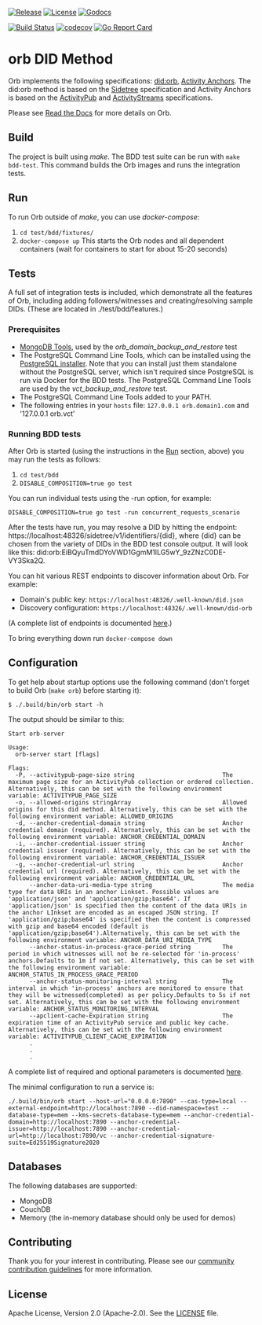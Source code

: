 [![Release](https://img.shields.io/github/release/trustbloc/orb.svg?style=flat-square)](https://github.com/trustbloc/orb/releases/latest)
[![License](https://img.shields.io/badge/License-Apache%202.0-blue.svg)](https://raw.githubusercontent.com/trustbloc/orb/main/LICENSE)
[![Godocs](https://img.shields.io/badge/godoc-reference-blue.svg)](https://godoc.org/github.com/trustbloc/orb)

[![Build Status](https://github.com/trustbloc/orb/actions/workflows/build.yml/badge.svg)](https://github.com/trustbloc/orb/actions/workflows/build.yml)
[![codecov](https://codecov.io/gh/trustbloc/orb/branch/main/graph/badge.svg)](https://codecov.io/gh/trustbloc/orb)
[![Go Report Card](https://goreportcard.com/badge/github.com/trustbloc/orb)](https://goreportcard.com/report/github.com/trustbloc/orb)
# orb DID Method

Orb implements the following specifications: [did:orb](https://trustbloc.github.io/did-method-orb/),
[Activity Anchors](https://trustbloc.github.io/activityanchors/). The did:orb method is based on the
[Sidetree](https://identity.foundation/sidetree/spec/) specification and Activity Anchors is based on the
[ActivityPub](https://www.w3.org/TR/activitypub/) and [ActivityStreams](https://www.w3.org/TR/activitystreams-core/)
specifications.

Please see [Read the Docs](https://trustbloc.readthedocs.io/en/latest/orb/index.html)
for more details on Orb.

## Build

The project is built using _make_. The BDD test suite can be run with `make bdd-test`. This command builds the Orb images and runs the
integration tests.

## Run

To run Orb outside of _make_, you can use _docker-compose_:

1. `cd test/bdd/fixtures/`
2. `docker-compose up`
This starts the Orb nodes and all dependent containers (wait for containers to start for about 15-20 seconds)

## Tests

A full set of integration tests is included, which demonstrate all the features of Orb, including adding followers/witnesses and
creating/resolving sample DIDs. (These are located in ./test/bdd/features.)

### Prerequisites

* [MongoDB Tools](https://www.mongodb.com/docs/database-tools/installation/installation), used by the _orb_domain_backup_and_restore_ test
* The PostgreSQL Command Line Tools, which can be installed using the [PostgreSQL installer](https://www.enterprisedb.com/downloads/postgres-postgresql-downloads). Note that you can install just them standalone without the PostgreSQL server, which isn't required since PostgreSQL is run via Docker for the BDD tests. The PostgreSQL Command Line Tools are used by the _vct_backup_and_restore_ test.
* The PostgreSQL Command Line Tools added to your PATH.
* The following entries in your `hosts` file: `127.0.0.1 orb.domain1.com` and '127.0.0.1 orb.vct'

### Running BDD tests

After Orb is started (using the instructions in the [Run](#run) section, above) you may run the tests as follows:
1. `cd test/bdd`
2. `DISABLE_COMPOSITION=true go test`


You can run individual tests using the -run option, for example:

`DISABLE_COMPOSITION=true go test -run concurrent_requests_scenario`

After the tests have run, you may resolve a DID by hitting the endpoint: https://localhost:48326/sidetree/v1/identifiers/{did}, where {did}
can be chosen from the variety of DIDs in the BDD test console output. It will look like this: did:orb:EiBQyuTmdDYoVWD1GgmM1lLG5wY_9zZNzC0DE-VY3Ska2Q.

You can hit various REST endpoints to discover information about Orb. For example:

- Domain's public key: `https://localhost:48326/.well-known/did.json`
- Discovery configuration: `https://localhost:48326/.well-known/did-orb`

(A complete list of endpoints is documented [here](https://trustbloc.readthedocs.io/en/latest/orb/restendpoints/index.html).)

To bring everything down run `docker-compose down`

## Configuration

To get help about startup options use the following command (don't forget to build Orb (`make orb`) before starting it):

```$ ./.build/bin/orb start -h```

The output should be similar to this:

```
Start orb-server

Usage:
  orb-server start [flags]

Flags:
  -P, --activitypub-page-size string                         The maximum page size for an ActivityPub collection or ordered collection. Alternatively, this can be set with the following environment variable: ACTIVITYPUB_PAGE_SIZE
  -o, --allowed-origins stringArray                          Allowed origins for this did method. Alternatively, this can be set with the following environment variable: ALLOWED_ORIGINS
  -d, --anchor-credential-domain string                      Anchor credential domain (required). Alternatively, this can be set with the following environment variable: ANCHOR_CREDENTIAL_DOMAIN
  -i, --anchor-credential-issuer string                      Anchor credential issuer (required). Alternatively, this can be set with the following environment variable: ANCHOR_CREDENTIAL_ISSUER
  -g, --anchor-credential-url string                         Anchor credential url (required). Alternatively, this can be set with the following environment variable: ANCHOR_CREDENTIAL_URL
      --anchor-data-uri-media-type string                    The media type for data URIs in an anchor Linkset. Possible values are 'application/json' and 'application/gzip;base64'. If 'application/json' is specified then the content of the data URIs in the anchor LInkset are encoded as an escaped JSON string. If 'application/gzip;base64' is specified then the content is compressed with gzip and base64 encoded (default is 'application/gzip;base64').Alternatively, this can be set with the following environment variable: ANCHOR_DATA_URI_MEDIA_TYPE
      --anchor-status-in-process-grace-period string         The period in which witnesses will not be re-selected for 'in-process' anchors.Defaults to 1m if not set. Alternatively, this can be set with the following environment variable: ANCHOR_STATUS_IN_PROCESS_GRACE_PERIOD
      --anchor-status-monitoring-interval string             The interval in which 'in-process' anchors are monitored to ensure that they will be witnessed(completed) as per policy.Defaults to 5s if not set. Alternatively, this can be set with the following environment variable: ANCHOR_STATUS_MONITORING_INTERVAL
      --apclient-cache-Expiration string                     The expiration time of an ActivityPub service and public key cache. Alternatively, this can be set with the following environment variable: ACTIVITYPUB_CLIENT_CACHE_EXPIRATION
      .
      .
      .
```

A complete list of required and optional parameters is documented
[here](https://trustbloc.readthedocs.io/en/latest/orb/parameters.html#startup-parameters).

The minimal configuration to run a service is:

```./.build/bin/orb start --host-url="0.0.0.0:7890" --cas-type=local --external-endpoint=http://localhost:7890 --did-namespace=test --database-type=mem --kms-secrets-database-type=mem --anchor-credential-domain=http://localhost:7890 --anchor-credential-issuer=http://localhost:7890 --anchor-credential-url=http://localhost:7890/vc --anchor-credential-signature-suite=Ed25519Signature2020```

## Databases

The following databases are supported:
* MongoDB
* CouchDB
* Memory (the in-memory database should only be used for demos)

## Contributing

Thank you for your interest in contributing. Please see our [community contribution guidelines](https://github.com/trustbloc/community/blob/master/CONTRIBUTING.md) for more information.

## License

Apache License, Version 2.0 (Apache-2.0). See the [LICENSE](LICENSE) file.
